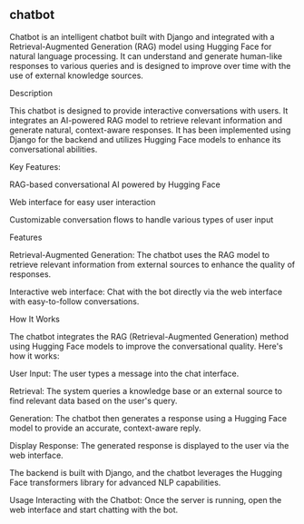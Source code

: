 ## chatbot
Chatbot is an intelligent chatbot built with Django and integrated with a Retrieval-Augmented Generation (RAG) model using Hugging Face for natural language processing. It can understand and generate human-like responses to various queries and is designed to improve over time with the use of external knowledge sources.



Description

This chatbot is designed to provide interactive conversations with users. It integrates an AI-powered RAG model to retrieve relevant information and generate natural, context-aware responses. It has been implemented using Django for the backend and utilizes Hugging Face models to enhance its conversational abilities.

Key Features:

RAG-based conversational AI powered by Hugging Face

Web interface for easy user interaction

Customizable conversation flows to handle various types of user input


Features

Retrieval-Augmented Generation: The chatbot uses the RAG model to retrieve relevant information from external sources to enhance the quality of responses.

Interactive web interface: Chat with the bot directly via the web interface with easy-to-follow conversations.


How It Works

The chatbot integrates the RAG (Retrieval-Augmented Generation) method using Hugging Face models to improve the conversational quality. Here's how it works:

User Input: The user types a message into the chat interface.

Retrieval: The system queries a knowledge base or an external source to find relevant data based on the user's query.

Generation: The chatbot then generates a response using a Hugging Face model to provide an accurate, context-aware reply.

Display Response: The generated response is displayed to the user via the web interface.


The backend is built with Django, and the chatbot leverages the Hugging Face transformers library for advanced NLP capabilities.


Usage
Interacting with the Chatbot: Once the server is running, open the web interface and start chatting with the bot.


